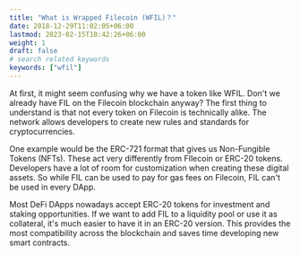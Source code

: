 ```yaml
---
title: "What is Wrapped Filecoin (WFIL)？"
date: 2018-12-29T11:02:05+06:00
lastmod: 2023-02-15T10:42:26+06:00
weight: 1
draft: false
# search related keywords
keywords: ["wfil"]
---
```


At first, it might seem confusing why we have a token like WFIL. Don't we already have FIL on the Filecoin blockchain anyway? The first thing to understand is that not every token on Filecoin is technically alike. The network allows developers to create new rules and standards for cryptocurrencies.

One example would be the ERC-721 format that gives us Non-Fungible Tokens (NFTs). These act very differently from FIlecoin or ERC-20 tokens. Developers have a lot of room for customization when creating these digital assets. So while FIL can be used to pay for gas fees on Filecoin, FIL can't be used in every DApp.

Most DeFi DApps nowadays accept ERC-20 tokens for investment and staking opportunities. If we want to add FIL to a liquidity pool or use it as collateral, it's much easier to have it in an ERC-20 version. This provides the most compatibility across the blockchain and saves time developing new smart contracts.
